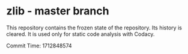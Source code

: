 # zlib - master branch

This repository contains the frozen state of the repository.
Its history is cleared. It is used only for static code
analysis with Codacy.

Commit Time: 1712848574